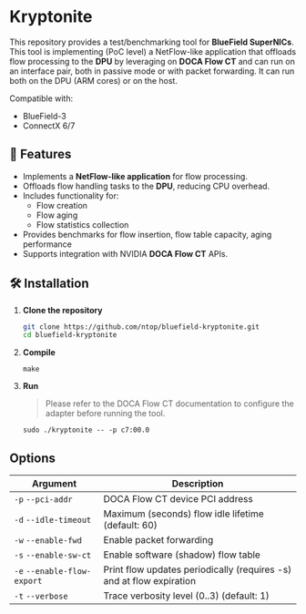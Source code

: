 # Kryptonite
This repository provides a test/benchmarking tool for **BlueField SuperNICs**.
This tool is implementing (PoC level) a NetFlow-like application that offloads flow 
processing to the **DPU** by leveraging on **DOCA Flow CT** and can run on an
interface pair, both in passive mode or with packet forwarding.
It can run both on the DPU (ARM cores) or on the host.

Compatible with:

- BlueField-3
- ConnectX 6/7
 
## 🚀 Features

- Implements a **NetFlow-like application** for flow processing.
- Offloads flow handling tasks to the **DPU**, reducing CPU overhead.
- Includes functionality for:
  - Flow creation
  - Flow aging
  - Flow statistics collection
- Provides benchmarks for flow insertion, flow table capacity, aging performance
- Supports integration with NVIDIA **DOCA Flow CT** APIs.

## 🛠 Installation

1. **Clone the repository**
   ```bash
   git clone https://github.com/ntop/bluefield-kryptonite.git
   cd bluefield-kryptonite

2. **Compile**

   ```
   make

3. **Run**
   > Please refer to the DOCA Flow CT documentation to configure the adapter
   > before running the tool.

   ```
   sudo ./kryptonite -- -p c7:00.0

## Options

| Argument                    | Description                                                          |
|-----------------------------|----------------------------------------------------------------------|
| `-p` `--pci-addr`           | DOCA Flow CT device PCI address                                      |
| `-d` `--idle-timeout`       | Maximum (seconds) flow idle lifetime (default: 60)                   |
| `-w` `--enable-fwd`         | Enable packet forwarding                                             |
| `-s` `--enable-sw-ct`       | Enable software (shadow) flow table                                  |
| `-e` `--enable-flow-export` | Print flow updates periodically (requires -s) and at flow expiration |
| `-t` `--verbose`            | Trace verbosity level (0..3) (default: 1)                            |
